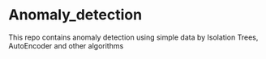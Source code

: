 # Anomaly_detection
This repo contains anomaly detection using simple data by Isolation Trees, AutoEncoder and other algorithms
